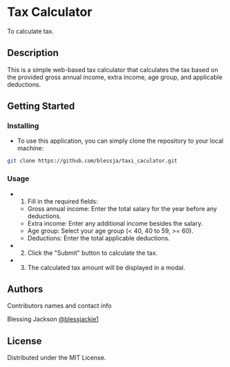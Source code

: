 # Tax Calculator

To calculate tax.

## Description

This is a simple web-based tax calculator that calculates the tax based on the provided gross annual income, extra income, age group, and applicable deductions.

## Getting Started

### Installing

- To use this application, you can simply clone the repository to your local machine:

```bash
git clone https://github.com/blessja/taxi_caculator.git
```

### Usage

- 1. Fill in the required fields:
  - Gross annual income: Enter the total salary for the year before any deductions.
  - Extra income: Enter any additional income besides the salary.
  - Age group: Select your age group (< 40, 40 to 59, >= 60).
  - Deductions: Enter the total applicable deductions.
- 2. Click the "Submit" button to calculate the tax.
- 3. The calculated tax amount will be displayed in a modal.

## Authors

Contributors names and contact info

Blessing Jackson
[@blessjackie1](https://twitter.com/blessjackie1)

## License

Distributed under the MIT License.

